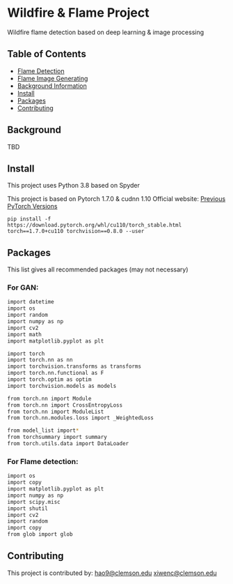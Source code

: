 # Wildfire & Flame Project
Wildfire flame detection based on deep learning & image processing

## Table of Contents
- [Flame Detection](#Flame_detection)
- [Flame Image Generating](#Flame_GAN)
- [Background Information](#Background)
- [Install](#install)
- [Packages](#packages)
- [Contributing](#contributing)


## Background
TBD


## Install
This project uses Python 3.8 based on Spyder

This project is based on Pytorch 1.7.0 & cudnn 1.10
Official website: <a href="https://pytorch.org/get-started/previous-versions/">Previous PyTorch Versions</a>
```
pip install -f https://download.pytorch.org/whl/cu110/torch_stable.html torch==1.7.0+cu110 torchvision==0.8.0 --user
```



## Packages
This list gives all recommended packages (may not necessary)

### For GAN:
```sh
import datetime
import os
import random
import numpy as np
import cv2
import math
import matplotlib.pyplot as plt

import torch  
import torch.nn as nn
import torchvision.transforms as transforms
import torch.nn.functional as F
import torch.optim as optim
import torchvision.models as models

from torch.nn import Module
from torch.nn import CrossEntropyLoss
from torch.nn import ModuleList
from torch.nn.modules.loss import _WeightedLoss

from model_list import*
from torchsummary import summary
from torch.utils.data import DataLoader
```


### For Flame detection:
```sh
import os
import copy
import matplotlib.pyplot as plt
import numpy as np
import scipy.misc
import shutil
import cv2
import random
import copy
from glob import glob
```


## Contributing
This project is contributed by: 
<a href="hao9@g.clemson.edu">hao9@clemson.edu</a>
<a href="xiwenc@g.clemson.edu">xiwenc@clemson.edu</a>

